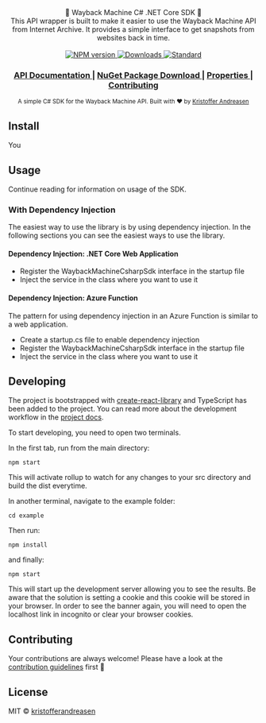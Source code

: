 <div align="center">
  💾 Wayback Machine C# .NET Core SDK 💾
</div>
<div align="center">
  This API wrapper is built to make it easier to use the Wayback Machine API from Internet Archive.
  It provides a simple interface to get snapshots from websites back in time.
</div>

<br />

<div align="center">
  <!-- NPM version -->
  <a href="https://www.npmjs.com/package/react-announcement">
    <img src="https://img.shields.io/npm/v/react-announcement.svg"
      alt="NPM version" />
  </a>
  <!-- Downloads -->
  <a href="https://www.npmjs.com/package/react-announcement">
    <img src="https://img.shields.io/npm/dt/react-announcement.svg"
      alt="Downloads" />
  </a>
  <!-- Standard -->
  <a href="https://standardjs.com">
    <img src="https://img.shields.io/badge/code_style-standard-brightgreen.svg"
      alt="Standard" />
  </a>
</div>

<div align="center">
  <h3>
    <a href="https://archive.org/help/wayback_api.php">
      API Documentation
    </a>
    <span> | </span>
    <a href="https://www.npmjs.com/package/react-announcement">
      NuGet Package Download
    </a>
    <span> | </span>
    <a href="https://github.com/kristofferandreasen/react-announcement#properties">
      Properties
    </a>
    <span> | </span>
    <a href="https://github.com/kristofferandreasen/react-announcement#contributing">
      Contributing
    </a>
  </h3>
</div>

<div align="center">
  <sub>A simple C# SDK for the Wayback Machine API. Built with ❤︎ by
  <a href="https://github.com/kristofferandreasen">Kristoffer Andreasen</a>
</div>

## Install

You

## Usage

Continue reading for information on usage of the SDK.

### With Dependency Injection

The easiest way to use the library is by using dependency injection.
In the following sections you can see the easiest ways to use the library.

#### Dependency Injection: .NET Core Web Application

* Register the WaybackMachineCsharpSdk interface in the startup file
* Inject the service in the class where you want to use it

#### Dependency Injection: Azure Function

The pattern for using dependency injection in an Azure Function is similar to a web application.

* Create a startup.cs file to enable dependency injection
* Register the WaybackMachineCsharpSdk interface in the startup file
* Inject the service in the class where you want to use it

## Developing

The project is bootstrapped with [create-react-library](https://github.com/transitive-bullshit/create-react-library) and TypeScript has been added to the project. You can read more about the development workflow in the [project docs](https://github.com/transitive-bullshit/create-react-library).

To start developing, you need to open two terminals.

In the first tab, run from the main directory:
```
npm start
```
This will activate rollup to watch for any changes to your src directory and build the dist everytime.

In another terminal, navigate to the example folder:
```
cd example
```
Then run:
```
npm install
```
and finally:
```
npm start
```

This will start up the development server allowing you to see the results.
Be aware that the solution is setting a cookie and this cookie will be stored in your browser.
In order to see the banner again, you will need to open the localhost link in incognito or clear your browser cookies.

## Contributing

Your contributions are always welcome!
Please have a look at the [contribution guidelines](https://github.com/kristofferandreasen/wayback-machine-csharp-sdk/blob/master/CONTRIBUTING.md) first 🎉

## License

MIT © [kristofferandreasen](https://github.com/kristofferandreasen)